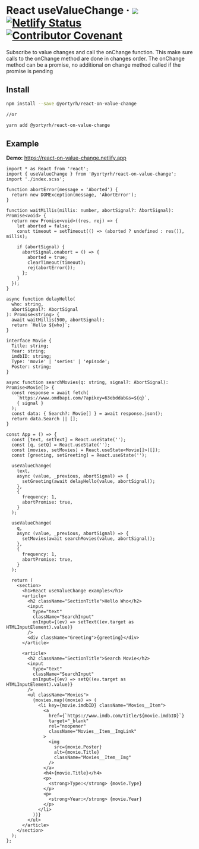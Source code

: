 # React useValueChange &middot; ![](https://github.com/yortyrh/react-on-value-change/actions/workflows/main.yml/badge.svg) [![Netlify Status](https://api.netlify.com/api/v1/badges/1034341c-71c4-4034-8562-d79f383fb2e0/deploy-status)](https://app.netlify.com/sites/react-on-value-change/deploys) [![Contributor Covenant](https://img.shields.io/badge/Contributor%20Covenant-2.1-4baaaa.svg)](CODE_OF_CONDUCT.md)

Subscribe to value changes and call the onChange function.
This make sure calls to the onChange method are done in changes order.
The onChange method can be a promise, no additional on change method called if the promise is pending

## Install

```bash
npm install --save @yortyrh/react-on-value-change

//or

yarn add @yortyrh/react-on-value-change
```

## Example

**Demo:** https://react-on-value-change.netlify.app
```tsx
import * as React from 'react';
import { useValueChange } from '@yortyrh/react-on-value-change';
import './index.scss';

function abortError(message = 'Aborted') {
  return new DOMException(message, 'AbortError');
}

function waitMillis(millis: number, abortSignal?: AbortSignal): Promise<void> {
  return new Promise<void>((res, rej) => {
    let aborted = false;
    const timeout = setTimeout(() => (aborted ? undefined : res()), millis);

    if (abortSignal) {
      abortSignal.onabort = () => {
        aborted = true;
        clearTimeout(timeout);
        rej(abortError());
      };
    }
  });
}

async function delayHello(
  who: string,
  abortSignal?: AbortSignal
): Promise<string> {
  await waitMillis(500, abortSignal);
  return `Hello ${who}`;
}

interface Movie {
  Title: string;
  Year: string;
  imdbID: string;
  Type: 'movie' | 'series' | 'episode';
  Poster: string;
}

async function searchMovies(q: string, signal?: AbortSignal): Promise<Movie[]> {
  const response = await fetch(
    `https://www.omdbapi.com/?apikey=63ebddab&s=${q}`,
    { signal }
  );
  const data: { Search?: Movie[] } = await response.json();
  return data.Search || [];
}

const App = () => {
  const [text, setText] = React.useState('');
  const [q, setQ] = React.useState('');
  const [movies, setMovies] = React.useState<Movie[]>([]);
  const [greeting, setGreeting] = React.useState('');

  useValueChange(
    text,
    async (value, _previous, abortSignal) => {
      setGreeting(await delayHello(value, abortSignal));
    },
    {
      frequency: 1,
      abortPromise: true,
    }
  );

  useValueChange(
    q,
    async (value, _previous, abortSignal) => {
      setMovies(await searchMovies(value, abortSignal));
    },
    {
      frequency: 1,
      abortPromise: true,
    }
  );

  return (
    <section>
      <h1>React useValueChange examples</h1>
      <article>
        <h2 className="SectionTitle">Hello Who</h2>
        <input
          type="text"
          className="SearchInput"
          onInput={(ev) => setText((ev.target as HTMLInputElement).value)}
        />
        <div className="Greeting">{greeting}</div>
      </article>

      <article>
        <h2 className="SectionTitle">Search Movie</h2>
        <input
          type="text"
          className="SearchInput"
          onInput={(ev) => setQ((ev.target as HTMLInputElement).value)}
        />
        <ul className="Movies">
          {movies.map((movie) => (
            <li key={movie.imdbID} className="Movies__Item">
              <a
                href={`https://www.imdb.com/title/${movie.imdbID}`}
                target="_blank"
                rel="noopener"
                className="Movies__Item__ImgLink"
              >
                <img
                  src={movie.Poster}
                  alt={movie.Title}
                  className="Movies__Item__Img"
                />
              </a>
              <h4>{movie.Title}</h4>
              <p>
                <strong>Type:</strong> {movie.Type}
              </p>
              <p>
                <strong>Year:</strong> {movie.Year}
              </p>
            </li>
          ))}
        </ul>
      </article>
    </section>
  );
};
```
